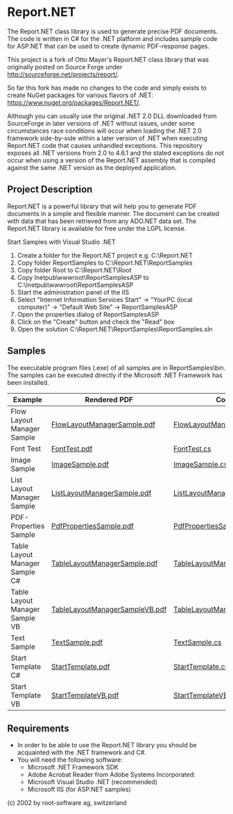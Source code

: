 # Report.NET
The Report.NET class library is used to generate precise PDF documents. The code is written in C# for the .NET platform and
includes sample code for ASP.NET that can be used to create dynamic PDF-response pages.

This project is a fork of Otto Mayer's Report.NET class library that was originally posted on Source Forge
under http://sourceforge.net/projects/report/.

So far this fork has made no changes to the code and simply exists to create NuGet packages for various flavors of .NET: 
https://www.nuget.org/packages/Report.NET/.

Although you can usually use the original .NET 2.0 DLL downloaded from SourceForge in later versions of .NET without issues, under some circumstances race conditions will occur when loading the .NET 2.0 framework side-by-side within a later version of .NET when executing Report.NET code that causes unhandled exceptions. This repository exposes all .NET versions from 2.0 to 4.6.1 and the stated exceptions do not occur when using a version of the Report.NET
assembly that is compiled against the same .NET version as the deployed application.

## Project Description

Report.NET is a powerful library that will help you to generate PDF documents in a simple and flexible manner. The document
can be created with data that has been retrieved from any ADO.NET data set. The Report.NET library is available for free
under the LGPL license.

Start Samples with Visual Studio .NET

1. Create a folder for the Report.NET project e.g. C:\Report.NET
2. Copy folder ReportSamples to C:\Report.NET\ReportSamples
3. Copy folder Root to C:\Report.NET\Root
4. Copy Inetpub\wwwroot\ReportSamplesASP to C:\Inetpub\wwwroot\ReportSamplesASP
5. Start the administration panel of the IIS
5. Select "Internet Information Services Start" -> "YourPC (local computer)" -> "Default Web Site" -> ReportSamplesASP
6. Open the properties dialog of ReportSamplesASP
7. Click on the "Create" button and check the "Read" box
8. Open the solution C:\Report.NET\ReportSamples\ReportSamples.sln
 
## Samples

The executable program files (.exe) of all samples are in ReportSamples\bin. The samples can be executed directly if the
Microsoft .NET Framework has been installed.

| Example | Rendered PDF | Code |
| --- | --- | --- |
| Flow Layout Manager Sample | [FlowLayoutManagerSample.pdf](../master/ReportSamples/pdf/FlowLayoutManagerSample.pdf) | [FlowLayoutManagerSample.cs](../master/ReportSamples/Samples/FlowLayoutManagerSample.cs) |
| Font Test |	[FontTest.pdf](../master/ReportSamples/pdf/Test.pdf) | [FontTest.cs](../master/ReportSamples/Samples/Test.cs) |
| Image Sample | [ImageSample.pdf](../master/ReportSamples/pdf/ImageSample.pdf) | [ImageSample.cs](../master/ReportSamples/Samples/ImageSample.cs) |
| List Layout Manager Sample | [ListLayoutManagerSample.pdf](../master/ReportSamples/pdf/ListLayoutManagerSample.pdf) | [ListLayoutManagerSample.cs](../master/ReportSamples/Samples/ListLayoutManagerSample.cs) |
| PDF-Properties Sample | [PdfPropertiesSample.pdf](../master/ReportSamples/pdf/PdfPropertiesSample.pdf) | [PdfPropertiesSample.cs](../master/ReportSamples/Samples/PdfPropertiesSample.cs) |
| Table Layout Manager Sample C# | [TableLayoutManagerSample.pdf](../master/ReportSamples/pdf/TableLayoutManagerSample.pdf) | [TableLayoutManagerSample.cs](../master/ReportSamples/Samples/TableLayoutManagerSample.cs) |
| Table Layout Manager Sample VB | [TableLayoutManagerSampleVB.pdf](../master/ReportSamples/pdf/TableLayoutManagerSample.pdf) | [TableLayoutManagerSample.cs](../master/ReportSamples/TableLayoutManagerSampleVB/TableLayoutManagerSample.vb) |
| Text Sample | [TextSample.pdf](../master/ReportSamples/pdf/TextSample.pdf) | [TextSample.cs](../master/ReportSamples/Samples/TextSample.cs) |
| Start Template C# | [StartTemplate.pdf](../master/ReportSamples/pdf/StartTemplate.pdf) | [StartTemplate.cs](../master/ReportSamples/StartTemplate/StartTemplate.cs) |
| Start Template VB | [StartTemplateVB.pdf](../master/ReportSamples/pdf/StartTemplateVB.pdf) | [StartTemplateVB.vb](../master/ReportSamples/StartTemplateVB/StartTemplateVB.vb) |

## Requirements

* In order to be able to use the Report.NET library you should be acquainted with the .NET framework and C#.
* You will need the following software:
  * Microsoft .NET Framework SDK
  * Adobe Acrobat Reader from Adobe Systems Incorporated:
  * Microsoft Visual Studio .NET (recommended)
  * Microsoft IIS (for ASP.NET samples)
  
(c) 2002 by root-software ag, switzerland
